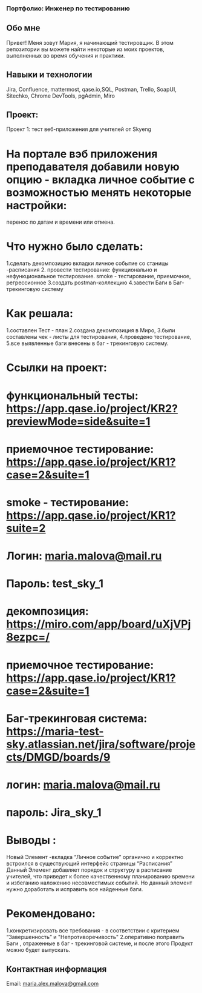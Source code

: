 ### Портфолио: Инженер по тестированию

## Обо мне
Привет! Меня зовут Мария, я начинающий тестировщик.
В этом репозитории вы можете найти некоторые из моих проектов, выполненных во время обучения и практики.

## Навыки и технологии
Jira, Confluence, mattermost, qase.io,SQL, Postman, Trello,
SoapUI, Sitechko, Chrome DevTools, pgAdmin, Miro

## Проект:
Проект 1: тест веб-приложения для учителей от Skyeng

 # На портале вэб приложения преподавателя добавили новую опцию  - вкладка личное событие с возможностью менять некоторые настройки: 
 перенос по датам и времени или отмена.
    
# Что нужно было сделать: 
1.сделать декомпозицию вкладки личное событие со станицы -расписания
2. провести тестирование:
функционально и нефункциональное тестирование.
smoke - тестирование, приемочное, регрессионное
3.создать postman-коллекцию
4.завести Баги в Баг-трекинговую систему
 
# Как решала:
1.составлен Тест - план
2.создана декомпозиция в Миро, 
3.были составлены чек - листы для тестирования, 
4.проведено тестирование, 
5.все выявленные баги внесены в баг - трекинговую систему.

# Ссылки на проект:
# функциональный тесты: https://app.qase.io/project/KR2?previewMode=side&suite=1
# приемочное тестирование: https://app.qase.io/project/KR1?case=2&suite=1
# smoke - тестирование: https://app.qase.io/project/KR1?suite=2
# Логин: maria.malova@mail.ru
# Пароль: test_sky_1

# декомпозиция: https://miro.com/app/board/uXjVPj8ezpc=/

# приемочное тестирование: https://app.qase.io/project/KR1?case=2&suite=1

# Баг-трекинговая система: https://maria-test-sky.atlassian.net/jira/software/projects/DMGD/boards/9
# логин: maria.malova@mail.ru
# пароль: Jira_sky_1

# Выводы :
Новый Элемент -вкладка “Личное событие” органично и корректно встроился в существующий интерфейс страницы “Расписания”   
Данный Элемент добавляет порядок и структуру в расписание учителей,
что приведет к более качественному планированию времени и избеганию наложению несовместимых событий.
Но данный элемент нужно доработать и исправить все найденные баги.

# Рекомендовано:
1.конкретизировать все требования - в соответствии с  критерием  “Завершенность” и "Непротиворечивость"
2.оперативно поправить Баги , отраженные в баг - трекинговой системе, и после этого 
Продукт можно будет выпускать.

## Контактная информация
Email: maria.alex.malova@gmail.com
